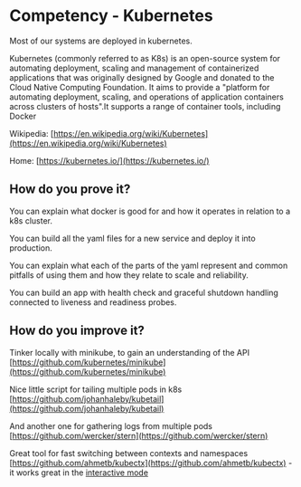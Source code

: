 # Competency - Kubernetes

Most of our systems are deployed in kubernetes.  

Kubernetes (commonly referred to as K8s) is an open-source system for automating deployment, scaling and management of containerized applications that was originally designed by Google and donated to the Cloud Native Computing Foundation. It aims to provide a "platform for automating deployment, scaling, and operations of application containers across clusters of hosts".It supports a range of container tools, including Docker

Wikipedia: [https://en.wikipedia.org/wiki/Kubernetes](https://en.wikipedia.org/wiki/Kubernetes) 

Home: [https://kubernetes.io/](https://kubernetes.io/) 

## How do you prove it?

You can explain what docker is good for and how it operates in relation to a k8s cluster.

You can build all the yaml files for a new service and deploy it into production.

You can explain what each of the parts of the yaml represent and common pitfalls of using them and how they relate to scale and reliability.

You can build an app with health check and graceful shutdown handling connected to liveness and readiness probes.

## How do you improve it?

Tinker locally with minikube, to gain an understanding of the API [https://github.com/kubernetes/minikube](https://github.com/kubernetes/minikube)

Nice little script for tailing multiple pods in k8s [https://github.com/johanhaleby/kubetail](https://github.com/johanhaleby/kubetail) 

And another one for gathering logs from multiple pods [https://github.com/wercker/stern](https://github.com/wercker/stern)

Great tool for fast switching between contexts and namespaces [https://github.com/ahmetb/kubectx](https://github.com/ahmetb/kubectx) - it works great in the [interactive mode](https://github.com/ahmetb/kubectx#interactive-mode)
